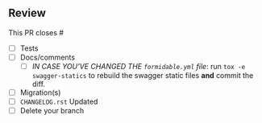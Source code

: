 ## Review

This PR closes #<!-- issue number -->

* [ ] Tests<!-- mandatory -->
* [ ] Docs/comments
  * [ ] *IN CASE YOU'VE CHANGED THE `formidable.yml` file*: run ``tox -e swagger-statics`` to rebuild the swagger static files **and** commit the diff.
* [ ] Migration(s)
* [ ] `CHANGELOG.rst` Updated
* [ ] Delete your branch

<!-- THE FOLLOWING IS ONLY FOR A RELEASE PULL-REQUEST -->
<!-- uncomment the block to make it real

## Release

* [ ] Change `formidable.version` with the appropriate tag
* [ ] Amend `CHANGELOG.rst` (check the release date)
* [ ] *If the version deprecates one or more feature(s)* check the docs `deprecations.rst` file and change it if necessary.
* [ ] DON'T FORGET TO MAKE THE "BACK TO DEV COMMIT"
* [ ] Tag the appropriate commit with the appropriate tag (i.e. not the "back to dev one")
* [ ] Merge (fast forward is nice)
* [ ] Push the tag (using: `git push --tags`)
* [ ] Edit the release (copy/paste CHANGELOG)
* [ ] Publish the new release to PyPI

-->
